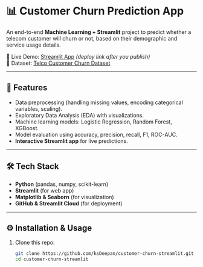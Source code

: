 # 📊 Customer Churn Prediction App  

An end-to-end **Machine Learning + Streamlit** project to predict whether a telecom customer will churn or not, based on their demographic and service usage details.  

🚀 Live Demo: [Streamlit App](https://ksdeepan-customer-churn-streamlit.streamlit.app) *(deploy link after you publish)*  
📂 Dataset: [Telco Customer Churn Dataset](https://www.kaggle.com/blastchar/telco-customer-churn)  

---

## 🔹 Features  
- Data preprocessing (handling missing values, encoding categorical variables, scaling).  
- Exploratory Data Analysis (EDA) with visualizations.  
- Machine learning models: Logistic Regression, Random Forest, XGBoost.  
- Model evaluation using accuracy, precision, recall, F1, ROC-AUC.  
- **Interactive Streamlit app** for live predictions.  

---

## 🛠️ Tech Stack  
- **Python** (pandas, numpy, scikit-learn)  
- **Streamlit** (for web app)  
- **Matplotlib & Seaborn** (for visualization)  
- **GitHub & Streamlit Cloud** (for deployment)  

---

## ⚙️ Installation & Usage  

1. Clone this repo:  
   ```bash
   git clone https://github.com/ksDeepan/customer-churn-streamlit.git
   cd customer-churn-streamlit
